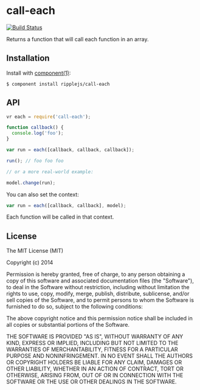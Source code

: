 
# call-each

[![Build Status](https://travis-ci.org/ripplejs/call-each.png?branch=master)](https://travis-ci.org/ripplejs/call-each)

  Returns a function that will call each function in an array.

## Installation

  Install with [component(1)](http://component.io):

    $ component install ripplejs/call-each

## API

```js
vr each = require('call-each');

function callback() {
  console.log('foo');
}

var run = each([callback, callback, callback]);

run(); // foo foo foo

// or a more real-world example:

model.change(run);

```

You can also set the context:

```js
var run = each([callback, callback], model);
```

Each function will be called in that context.

## License

  The MIT License (MIT)

  Copyright (c) 2014 <copyright holders>

  Permission is hereby granted, free of charge, to any person obtaining a copy
  of this software and associated documentation files (the "Software"), to deal
  in the Software without restriction, including without limitation the rights
  to use, copy, modify, merge, publish, distribute, sublicense, and/or sell
  copies of the Software, and to permit persons to whom the Software is
  furnished to do so, subject to the following conditions:

  The above copyright notice and this permission notice shall be included in
  all copies or substantial portions of the Software.

  THE SOFTWARE IS PROVIDED "AS IS", WITHOUT WARRANTY OF ANY KIND, EXPRESS OR
  IMPLIED, INCLUDING BUT NOT LIMITED TO THE WARRANTIES OF MERCHANTABILITY,
  FITNESS FOR A PARTICULAR PURPOSE AND NONINFRINGEMENT. IN NO EVENT SHALL THE
  AUTHORS OR COPYRIGHT HOLDERS BE LIABLE FOR ANY CLAIM, DAMAGES OR OTHER
  LIABILITY, WHETHER IN AN ACTION OF CONTRACT, TORT OR OTHERWISE, ARISING FROM,
  OUT OF OR IN CONNECTION WITH THE SOFTWARE OR THE USE OR OTHER DEALINGS IN
  THE SOFTWARE.